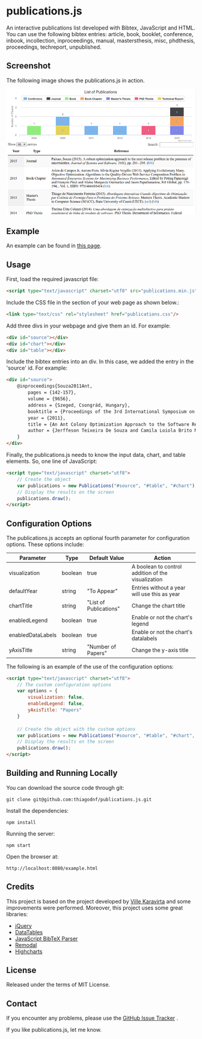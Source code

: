 # publications.js

An interactive publications list developed with Bibtex, JavaScript and HTML. You can use the following bibtex entries: article, book, booklet, conference, inbook, incollection, inproceedings, manual, mastersthesis, misc, phdthesis, proceedings, techreport, unpublished.

## Screenshot

The following image shows the publications.js in action.

![alt tag](https://raw.githubusercontent.com/thiagodnf/publications.js/master/screenshot.png)

## Example

An example can be found in [this page](https://jquery.com/).

## Usage

First, load the required javascript file:

```html
<script type="text/javascript" charset="utf8" src="publications.min.js"></script>
```

Include the CSS file in the <head> section of your web page as shown below.:

```html
<link type="text/css" rel="stylesheet" href="publications.css"/>
```

Add three divs in your webpage and give them an id. For example:

```html
<div id="source"></div>
<div id="chart"></div>
<div id="table"></div>
```

Include the bibtex entries into an div. In this case, we added the entry in the 'source' id. For example:

```html
<div id="source">
    @inproceedings{Souza2011Ant,
        pages = {142-157},
        volume = {9656},
        address = {Szeged, Csongrád, Hungary},
        booktitle = {Proceedings of the 3rd International Symposium on Search Based Software Engineering (SSBSE'11)},
        year = {2011},
        title = {An Ant Colony Optimization Approach to the Software Release Planning with Dependent Requirements},
        author = {Jerffeson Teixeira De Souza and Camila Loiola Brito Maia and Thiago do Nascimento Ferreira and Rafael Augusto Ferreira do Carmo and Márcia Maria Albuquerque Brasil},
    }
</div>
```

Finally, the publications.js needs to know the input data, chart, and table elements. So, one line of JavaScript:

```html
<script type="text/javascript" charset="utf8">
    // Create the object
    var publications = new Publications("#source", "#table", "#chart");
    // Display the results on the screen
    publications.draw();
</script>
```

## Configuration Options

The publications.js accepts an optional fourth parameter for configuration options. These options include:

|Parameter        |Type    |Default Value         | Action                                            |
|-----------------|--------|----------------------|---------------------------------------------------|
|visualization    |boolean |true                  |A boolean to control addition of the visualization |
|defaultYear      |string  |"To Appear"           |Entries without a year will use this as year       |
|chartTitle       |string  |"List of Publications"|Change the chart title                             |
|enabledLegend    |boolean |true                  |Enable or not the chart's legend                   |
|enabledDataLabels|boolean |true                  |Enable or not the chart's datalabels               |
|yAxisTitle       |string  |"Number of Papers"    |Change the y-axis title                            |

The following is an example of the use of the configuration options:

```html
<script type="text/javascript" charset="utf8">
    // The custom configuration options
    var options = {
        visualization: false,
        enabledLegend: false,
        yAxisTitle: "Papers"
    }

    // Create the object with the custom options
    var publications = new Publications("#source", "#table", "#chart", options);
    // Display the results on the screen
    publications.draw();
</script>
```

## Building and Running Locally

You can download the source code through git:

```
git clone git@github.com:thiagodnf/publications.js.git
```

Install the dependencies:

```
npm install
```

Running the server:

```
npm start
```

Open the browser at:

    http://localhost:8080/example.html

## Credits

This project is based on the project developed by [Ville Karavirta](https://github.com/vkaravir/bib-publication-list) and some improvements were performed. Moreover, this project uses some great libraries:

* [jQuery](https://jquery.com/)
* [DataTables](https://datatables.net/)  
* [JavaScript BibTeX Parser](https://osdn.jp/projects/sfnet_jsbibtex/)  
* [Remodal](http://vodkabears.github.io/remodal/)  
* [Highcharts](http://www.highcharts.com/)  

## License

Released under the terms of MIT License.

## Contact

If you encounter any problems, please use the [GitHub Issue Tracker](https://github.com/thiagodnf/publications.js/issues) .

If you like publications.js, let me know.
